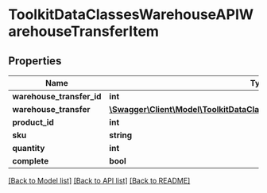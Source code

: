 # ToolkitDataClassesWarehouseAPIWarehouseTransferItem

## Properties
Name | Type | Description | Notes
------------ | ------------- | ------------- | -------------
**warehouse_transfer_id** | **int** |  | [optional] 
**warehouse_transfer** | [**\Swagger\Client\Model\ToolkitDataClassesWarehouseAPIWarehouseTransfer**](ToolkitDataClassesWarehouseAPIWarehouseTransfer.md) |  | [optional] 
**product_id** | **int** |  | [optional] 
**sku** | **string** |  | [optional] 
**quantity** | **int** |  | [optional] 
**complete** | **bool** |  | [optional] 

[[Back to Model list]](../README.md#documentation-for-models) [[Back to API list]](../README.md#documentation-for-api-endpoints) [[Back to README]](../README.md)



